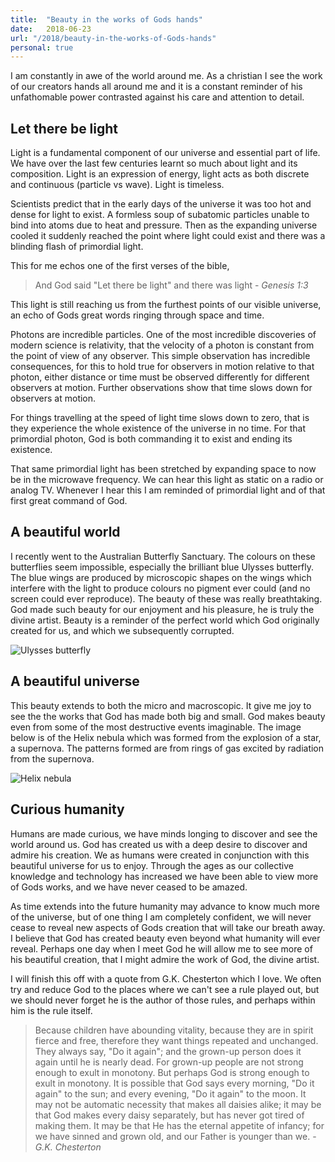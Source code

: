```yaml
---
title:  "Beauty in the works of Gods hands"
date:   2018-06-23
url: "/2018/beauty-in-the-works-of-Gods-hands"
personal: true
---
```


I am constantly in awe of the world around me. As a christian I see the work of our creators hands all around me and it is a constant reminder of his unfathomable power contrasted against his care and attention to detail.

## Let there be light
Light is a fundamental component of our universe and essential part of life. We have over the last few centuries learnt so much about light and its composition. Light is an expression of energy, light acts as both discrete and continuous (particle vs wave). Light is timeless. 

Scientists predict that in the early days of the universe it was too hot and dense for light to exist. A formless soup of subatomic particles unable to bind into atoms due to heat and pressure. Then as the expanding universe cooled it suddenly reached the point where light could exist and there was a blinding flash of primordial light.

This for me echos one of the first verses of the bible,

 > And God said "Let there be light" and there was light - _Genesis 1:3_

This light is still reaching us from the furthest points of our visible universe, an echo of Gods great words ringing through space and time.

Photons are incredible particles. One of the most incredible discoveries of modern science is relativity, that the velocity of a photon is constant from the point of view of any observer. This simple observation has incredible consequences, for this to hold true for observers in motion relative to that photon, either distance or time must be observed differently for different observers at motion. Further observations show that time slows down for observers at motion. 

For things travelling at the speed of light time slows down to zero, that is they experience the whole existence of the universe in no time. For that primordial photon, God is both commanding it to exist and ending its existence.

That same primordial light has been stretched by expanding space to now be in the microwave frequency. We can hear this light as static on a radio or analog TV. Whenever I hear this I am reminded of primordial light and of that first great command of God.

## A beautiful world
I recently went to the Australian Butterfly Sanctuary. The colours on these butterflies seem impossible, especially the brilliant blue Ulysses butterfly. The blue wings are produced by microscopic shapes on the wings which interfere with the light to produce colours no pigment ever could (and no screen could ever reproduce). The beauty of these was really breathtaking. God made such beauty for our enjoyment and his pleasure, he is truly the divine artist. Beauty is a reminder of the perfect world which God originally created for us, and which we subsequently corrupted.

![Ulysses butterfly](https://www.skyrail.com.au/news/wp-content/uploads/2018/01/Ulysses-Butterfly.jpg)

## A beautiful universe
This beauty extends to both the micro and macroscopic. It give me joy to see the the works that God has made both big and small. God makes beauty even from some of the most destructive events imaginable. The image below is of the Helix nebula which was formed from the explosion of a star, a supernova. The patterns formed are from rings of gas excited by radiation from the supernova. 

![Helix nebula](https://upload.wikimedia.org/wikipedia/commons/b/b1/NGC7293_%282004%29.jpg)

## Curious humanity
Humans are made curious, we have minds longing to discover and see the world around us. God has created us with a deep desire to discover and admire his creation. We as humans were created in conjunction with this beautiful universe for us to enjoy. Through the ages as our collective knowledge and technology has increased we have been able to view more of Gods works, and we have never ceased to be amazed.

As time extends into the future humanity may advance to know much more of the universe, but of one thing I am completely confident, we will never cease to reveal new aspects of Gods creation that will take our breath away. I believe that God has created beauty even beyond what humanity will ever reveal. Perhaps one day when I meet God he will allow me to see more of his beautiful creation, that I might admire the work of God, the divine artist. 

I will finish this off with a quote from G.K. Chesterton which I love. We often try and reduce God to the places where we can't see a rule played out, but we should never forget he is the author of those rules, and perhaps within him is the rule itself.

> Because children have abounding vitality, because they are in spirit fierce and free, therefore they want things repeated and unchanged. They always say, "Do it again"; and the grown-up person does it again until he is nearly dead. For grown-up people are not strong enough to exult in monotony. But perhaps God is strong enough to exult in monotony. It is possible that God says every morning, "Do it again" to the sun; and every evening, "Do it again" to the moon. It may not be automatic necessity that makes all daisies alike; it may be that God makes every daisy separately, but has never got tired of making them. It may be that He has the eternal appetite of infancy; for we have sinned and grown old, and our Father is younger than we. - _G.K. Chesterton_